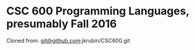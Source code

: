 # CSC 600 Programming Languages, presumably Fall 2016

Cloned from: git@github.com:jkrubin/CSC600.git
